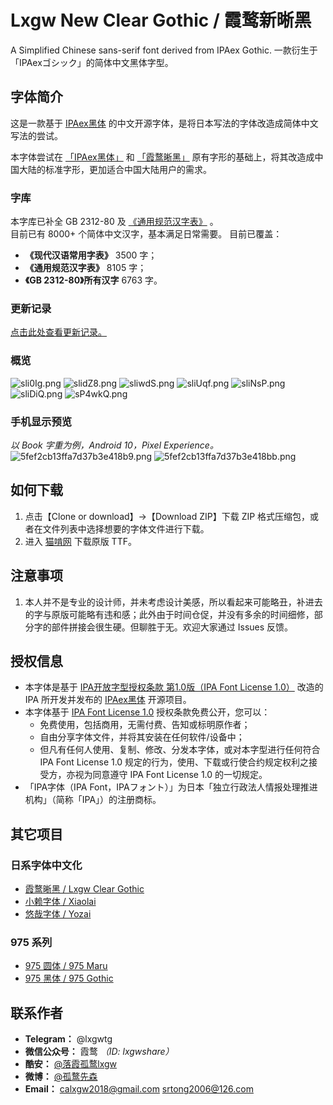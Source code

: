 # Lxgw New Clear Gothic / 霞鹜新晰黑
A Simplified Chinese sans-serif font derived from IPAex Gothic. 一款衍生于「IPAexゴシック」的简体中文黑体字型。


## 字体简介
这是一款基于 [IPAex黑体](https://ipafont.ipa.go.jp) 的中文开源字体，是将日本写法的字体改造成简体中文写法的尝试。

本字体尝试在 [「IPAex黑体」](https://ipafont.ipa.go.jp) 和 [「霞鹜晰黑」](https://github.com/lxgw/LxgwClearGothic) 原有字形的基础上，将其改造成中国大陆的标准字形，更加适合中国大陆用户的需求。

### 字库
本字库已补全 GB 2312-80 及 [《通用规范汉字表》](http://www.gov.cn/zwgk/2013-08/19/content_2469793.htm) 。  
目前已有 8000+ 个简体中文汉字，基本满足日常需要。
目前已覆盖：
- **《现代汉语常用字表》** 3500 字；
- **《通用规范汉字表》** 8105 字；
- **《GB 2312-80》所有汉字** 6763 字。
### 更新记录
[点击此处查看更新记录。](https://github.com/lxgw/LxgwNewClearGothic/blob/main/History.md)
### 概览
![sli0Ig.png](https://s3.ax1x.com/2021/01/10/sli0Ig.png)
![slidZ8.png](https://s3.ax1x.com/2021/01/10/slidZ8.png)
![sliwdS.png](https://s3.ax1x.com/2021/01/10/sliwdS.png)
![sliUqf.png](https://s3.ax1x.com/2021/01/10/sliUqf.png)
![sliNsP.png](https://s3.ax1x.com/2021/01/10/sliNsP.png)
![sliDiQ.png](https://s3.ax1x.com/2021/01/10/sliDiQ.png)
![sP4wkQ.png](https://s3.ax1x.com/2021/01/04/sP4wkQ.png)
### 手机显示预览
*以 Book 字重为例，Android 10，Pixel Experience。*  
![5fef2cb13ffa7d37b3e418b9.png](https://pic.downk.cc/item/5fef2cb13ffa7d37b3e418b9.png)
![5fef2cb13ffa7d37b3e418bb.png](https://pic.downk.cc/item/5fef2cb13ffa7d37b3e418bb.png)

## 如何下载
1. 点击【Clone or download】->【Download ZIP】下载 ZIP 格式压缩包，或者在文件列表中选择想要的字体文件进行下载。
2. 进入 [猫啃网](https://www.maoken.com/freefonts/8999.html) 下载原版 TTF。

## 注意事项
1. 本人并不是专业的设计师，并未考虑设计美感，所以看起来可能略丑，补进去的字与原版可能略有违和感；此外由于时间仓促，并没有多余的时间细修，部分字的部件拼接会很生硬。但聊胜于无。欢迎大家通过 Issues 反馈。

## 授权信息
- 本字体是基于 [IPA开放字型授权条款 第1.0版（IPA Font License 1.0）](https://opensource.org/licenses/IPA/) 改造的 IPA 所开发并发布的 [IPAex黑体](https://ipafont.ipa.go.jp) 开源项目。
- 本字体基于 [IPA Font License 1.0](https://opensource.org/licenses/IPA/) 授权条款免费公开，您可以：
  - 免费使用，包括商用，无需付费、告知或标明原作者；
  - 自由分享字体文件，并将其安装在任何软件/设备中；
  - 但凡有任何人使用、复制、修改、分发本字体，或对本字型进行任何符合 IPA Font License 1.0 规定的行为，使用、下载或行使合约规定权利之接受方，亦视为同意遵守 IPA Font License 1.0 的一切规定。
- 「IPA字体（IPA Font，IPAフォント）」为日本「独立行政法人情报处理推进机构」（简称「IPA」）的注册商标。
 
## 其它项目
### 日系字体中文化
- [霞鹜晰黑 / Lxgw Clear Gothic](https://github.com/lxgw/LxgwClearGothic)
- [小赖字体 / Xiaolai](https://github.com/lxgw/kose-font)
- [悠哉字体 / Yozai](https://github.com/lxgw/yozai-font)
### 975 系列
- [975 圆体 / 975 Maru](https://github.com/lxgw/975maru)
- [975 黑体 / 975 Gothic](https://github.com/lxgw/975gothic)

## 联系作者

- **Telegram：** @lxgwtg
- **微信公众号：** 霞鹜 *（ID: lxgwshare）*
- **酷安：** [@落霞孤鹜lxgw](https://www.coolapk.com/u/633884)
- **微博：** [@孤鹜先森](https://weibo.com/6624339726)
- **Email：** calxgw2018@gmail.com srtong2006@126.com
